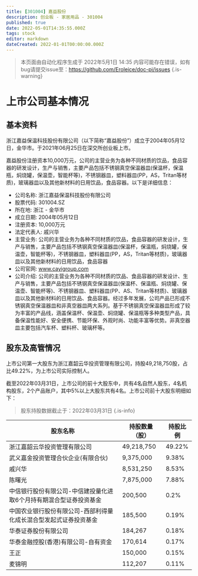 ```yaml
---
title: [301004] 嘉益股份
description: 创业板 - 家居用品 - 301004
published: true
date: 2022-05-01T14:35:55.000Z
tags: stock
editor: markdown
dateCreated: 2022-01-01T00:00:00.000Z
---
```


> 本页面由自动化程序生成于 2022年5月1日 14:35
> 内容可能存在错误，如有bug请提交issue至：https://github.com/Eroleice/doc-pi/issues
{.is-warning}

# 上市公司基本情况

## 基本资料

浙江嘉益保温科技股份有限公司（以下简称“嘉益股份”）成立于2004年05月12日，金华市。于2021年06月25日在深交所创业板上市。

嘉益股份注册资本10,000万元，公司的主营业务为各种不同材质的饮品，食品容器的研发设计，生产与销售，主要产品包括不锈钢真空保温器皿(保温杯，保温瓶，焖烧罐，保温壶，智能杯等)，不锈钢器皿，塑料器皿(PP，AS，Tritan等材质)，玻璃器皿以及其他新材料的日用饮品，食品容器。以下是详细信息：

- 公司名称: 浙江嘉益保温科技股份有限公司
- 股票代码: 301004.SZ
- 所在地: 浙江 - 金华市
- 成立日期: 2004年05月12日
- 注册资本: 10,000万元
- 法定代表人: 戚兴华
- 主营业务: 公司的主营业务为各种不同材质的饮品，食品容器的研发设计，生产与销售，主要产品包括不锈钢真空保温器皿(保温杯，保温瓶，焖烧罐，保温壶，智能杯等)，不锈钢器皿，塑料器皿(PP，AS，Tritan等材质)，玻璃器皿以及其他新材料的日用饮品，食品容器
- 公司官网: www.cayigroup.com
- 公司介绍: 公司的主营业务为各种不同材质的饮品、食品容器的研发设计、生产与销售，主要产品包括不锈钢真空保温器皿(保温杯、保温瓶、焖烧罐、保温壶、智能杯等)、不锈钢器皿、塑料器皿(PP、AS、Tritan等材质)、玻璃器皿以及其他新材料的日用饮品、食品容器。经过多年发展，公司产品已形成不锈钢真空保温器皿和非真空器皿两大系列。基于不锈钢真空保温器皿形成了较为丰富的产品线，涵盖保温杯、保温壶、焖烧罐、保温瓶等多种类型产品，具备保温性能好、安全便携、节能环保、外观时尚、功能丰富等优势。非真空器皿主要包括汽车杯、塑料杯、玻璃杯等。


## 股东及高管情况

上市公司第一大股东为浙江嘉韶云华投资管理有限公司，持股49,218,750股，占比49.22%，为上市公司实际控制人。

截至2022年03月31日，上市公司的前十大股东中，共有4名自然人股东，4名机构股东，2个产品账户，其中5%以上大股东共有4名。上市公司前十大股东明细如下：

> 股东持股数据截止于：2022年03月31日
{.is-info}

| 股东名称 | 持股数量（股） | 持股比例 |
| --- | --- | --- |
| 浙江嘉韶云华投资管理有限公司 | 49,218,750 | 49.22% |
| 武义嘉金投资管理合伙企业(有限合伙) | 9,375,000 | 9.38% |
| 戚兴华 | 8,531,250 | 8.53% |
| 陈曙光 | 7,875,000 | 7.88% |
| 中信银行股份有限公司-中信建投量化进取6个月持有期混合型证券投资基金 | 200,500 | 0.2% |
| 中国农业银行股份有限公司-西部利得量化成长混合型发起式证券投资基金 | 185,500 | 0.19% |
| 华泰证券股份有限公司 | 184,267 | 0.18% |
| 华泰金融控股(香港)有限公司-自有资金 | 170,614 | 0.17% |
| 王正 | 150,000 | 0.15% |
| 麦锦明 | 112,207 | 0.11% |





